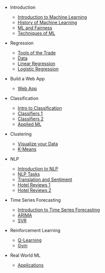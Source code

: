 - Introduction    
  - [Introduction to Machine Learning](../1-Introduction/1-intro-to-ML/README.md)
  - [History of Machine Learning](../1-Introduction/2-history-of-ML/README.md)
  - [ML and Fairness](../1-Introduction/3-fairness/README.md)
  - [Techniques of ML](../1-Introduction/4-techniques-of-ML/README.md)

- Regression
  - [Tools of the Trade](../2-Regression/1-Tools/README.md)
  - [Data](../2-Regression/2-Data/README.md)
  - [Linear Regression](../2-Regression/3-Linear/README.md)
  - [Logistic Regression](../2-Regression/4-Logistic/README.md)

- Build a Web App
  - [Web App](../3-Web-App/1-Web-App/README.md)

- Classification
  - [Intro to Classification](../4-Classification/1-Introduction/README.md)
  - [Classifiers 1](../4-Classification/2-Classifiers-1/README.md)
  - [Classifiers 2](../4-Classification/3-Classifiers-2/README.md)
  - [Applied ML](../4-Classification/4-Applied/README.md)

- Clustering
  - [Visualize your Data](../5-Clustering/1-Visualize/README.md)
  - [K-Means](../5-Clustering/2-K-Means/README.md)

- NLP
  - [Introduction to NLP](../6-NLP/1-Introduction-to-NLP/README.md)
  - [NLP Tasks](../6-NLP/2-Tasks/README.md)
  - [Translation and Sentiment](../6-NLP/3-Translation-Sentiment/README.md)
  - [Hotel Reviews 1](../6-NLP/4-Hotel-Reviews-1/README.md)
  - [Hotel Reviews 2](../6-NLP/5-Hotel-Reviews-2/README.md)

- Time Series Forecasting
  - [Introduction to Time Series Forecasting](../7-TimeSeries/1-Introduction/README.md)
  - [ARIMA](../7-TimeSeries/2-ARIMA/README.md)
  - [SVR](../7-TimeSeries/3-SVR/README.md)

- Reinforcement Learning
  - [Q-Learning](../8-Reinforcement/1-QLearning/README.md)
  - [Gym](../8-Reinforcement/2-Gym/README.md)

- Real World ML
  - [Applications](../9-Real-World/1-Applications/README.md)
